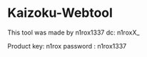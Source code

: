 # Kaizoku-Webtool
This tool was made by n1rox1337 
dc: n1roxX_


Product key: n1rox
password : n1rox1337
